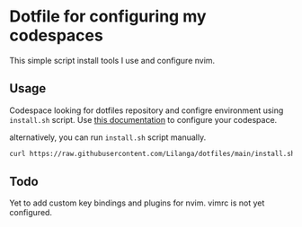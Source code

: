 # Dotfile for configuring my codespaces

This simple script install tools I use and configure nvim.

## Usage

Codespace looking for dotfiles repository and configre environment using `install.sh` script.
Use [this documentation](https://docs.github.com/en/codespaces/customizing-your-codespace/personalizing-github-codespaces-for-your-account#dotfiles) to configure your codespace.

alternatively, you can run `install.sh` script manually.

```bash
curl https://raw.githubusercontent.com/Lilanga/dotfiles/main/install.sh | bash
```

## Todo

Yet to add custom key bindings and plugins for nvim.
vimrc is not yet configured.
